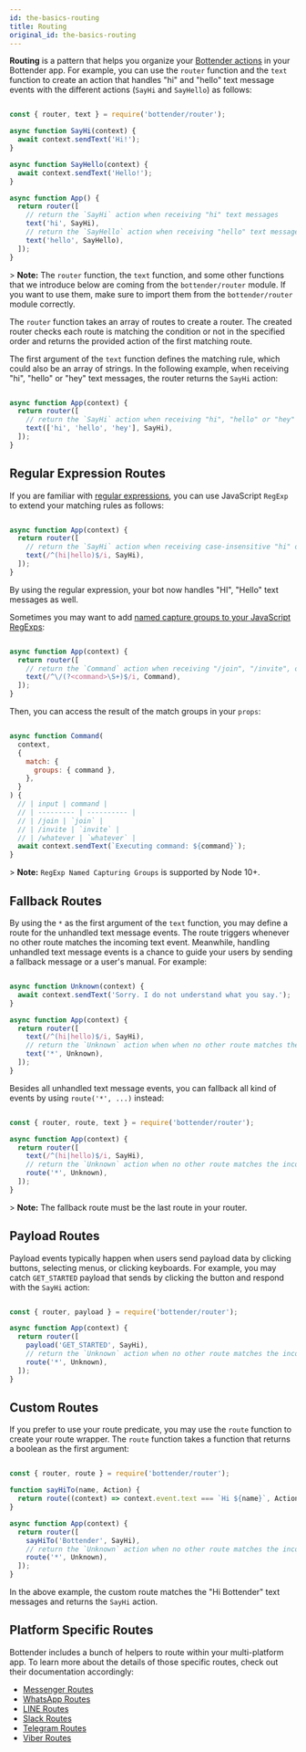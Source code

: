 ```yaml
---
id: the-basics-routing
title: Routing
original_id: the-basics-routing
---
```

**Routing** is a pattern that helps you organize your [Bottender actions](the-basics-actions.md) in your Bottender app. For example, you can use the `router` function and the `text` function to create an action that handles "hi" and "hello" text message events with the different actions (`SayHi` and `SayHello`) as follows:

```js

const { router, text } = require('bottender/router');

async function SayHi(context) {
  await context.sendText('Hi!');
}

async function SayHello(context) {
  await context.sendText('Hello!');
}

async function App() {
  return router([
    // return the `SayHi` action when receiving "hi" text messages
    text('hi', SayHi),
    // return the `SayHello` action when receiving "hello" text messages
    text('hello', SayHello),
  ]);
}

```

&gt; **Note:** The `router` function, the `text` function, and some other functions that we introduce below are coming from the `bottender/router` module. If you want to use them, make sure to import them from the `bottender/router` module correctly.

The `router` function takes an array of routes to create a router. The created router checks each route is matching the condition or not in the specified order and returns the provided action of the first matching route.

The first argument of the `text` function defines the matching rule, which could also be an array of strings. In the following example, when receiving "hi", "hello" or "hey" text messages, the router returns the `SayHi` action:

```js

async function App(context) {
  return router([
    // return the `SayHi` action when receiving "hi", "hello" or "hey" text messages
    text(['hi', 'hello', 'hey'], SayHi),
  ]);
}

```

## Regular Expression Routes

If you are familiar with [regular expressions](https://developer.mozilla.org/en-US/docs/Web/JavaScript/Guide/Regular_Expressions), you can use JavaScript `RegExp` to extend your matching rules as follows:

```js

async function App(context) {
  return router([
    // return the `SayHi` action when receiving case-insensitive "hi" or "hello" text messages
    text(/^(hi|hello)$/i, SayHi),
  ]);
}

```

By using the regular expression, your bot now handles "HI", "Hello" text messages as well.

Sometimes you may want to add [named capture groups to your JavaScript RegExps](https://github.com/tc39/proposal-regexp-named-groups):

```js

async function App(context) {
  return router([
    // return the `Command` action when receiving "/join", "/invite", or "/whatever" text messages
    text(/^\/(?<command>\S+)$/i, Command),
  ]);
}

```

Then, you can access the result of the match groups in your `props`:

```js

async function Command(
  context,
  {
    match: {
      groups: { command },
    },
  }
) {
  // | input | command |
  // | --------- | ---------- |
  // | /join | `join` |
  // | /invite | `invite` |
  // | /whatever | `whatever` |
  await context.sendText(`Executing command: ${command}`);
}

```

&gt; **Note:** `RegExp Named Capturing Groups` is supported by Node 10+.

## Fallback Routes

By using the `*` as the first argument of the `text` function, you may define a route for the unhandled text message events. The route triggers whenever no other route matches the incoming text event. Meanwhile, handling unhandled text message events is a chance to guide your users by sending a fallback message or a user's manual. For example:

```js

async function Unknown(context) {
  await context.sendText('Sorry. I do not understand what you say.');
}

async function App(context) {
  return router([
    text(/^(hi|hello)$/i, SayHi),
    // return the `Unknown` action when when no other route matches the incoming text message
    text('*', Unknown),
  ]);
}

```

Besides all unhandled text message events, you can fallback all kind of events by using `route('*', ...)` instead:

```js

const { router, route, text } = require('bottender/router');

async function App(context) {
  return router([
    text(/^(hi|hello)$/i, SayHi),
    // return the `Unknown` action when no other route matches the incoming event
    route('*', Unknown),
  ]);
}

```

&gt; **Note:** The fallback route must be the last route in your router.

## Payload Routes

Payload events typically happen when users send payload data by clicking buttons, selecting menus, or clicking keyboards. For example, you may catch `GET_STARTED` payload that sends by clicking the button and respond with the `SayHi` action:

```js

const { router, payload } = require('bottender/router');

async function App(context) {
  return router([
    payload('GET_STARTED', SayHi),
    // return the `Unknown` action when no other route matches the incoming event
    route('*', Unknown),
  ]);
}

```

## Custom Routes

If you prefer to use your route predicate, you may use the `route` function to create your route wrapper. The `route` function takes a function that returns a boolean as the first argument:

```js

const { router, route } = require('bottender/router');

function sayHiTo(name, Action) {
  return route((context) => context.event.text === `Hi ${name}`, Action);
}

async function App(context) {
  return router([
    sayHiTo('Bottender', SayHi),
    // return the `Unknown` action when no other route matches the incoming event
    route('*', Unknown),
  ]);
}

```

In the above example, the custom route matches the "Hi Bottender" text messages and returns the `SayHi` action.

## Platform Specific Routes

Bottender includes a bunch of helpers to route within your multi-platform app. To learn more about the details of those specific routes, check out their documentation accordingly:

-   [Messenger Routes](channel-messenger-routing.md)
-   [WhatsApp Routes](channel-whatsapp-routing.md)
-   [LINE Routes](channel-line-routing.md)
-   [Slack Routes](channel-slack-routing.md)
-   [Telegram Routes](channel-telegram-routing.md)
-   [Viber Routes](channel-viber-routing.md)
